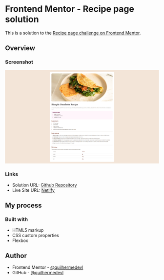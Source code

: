 # Frontend Mentor - Recipe page solution

This is a solution to the [Recipe page challenge on Frontend Mentor](https://www.frontendmentor.io/challenges/recipe-page-KiTsR8QQKm).

## Overview

### Screenshot

![](assets/images/screensht.jpg)

### Links

- Solution URL: [Github Repository](https://github.com/guilhermedevl/fm-recipe-chal)
- Live Site URL: [Netlify](https://guilhermedev-fm-receip.netlify.app/)

## My process

### Built with

- HTML5 markup
- CSS custom properties
- Flexbox

## Author

- Frontend Mentor - [@guilhermedevl](https://www.frontendmentor.io/profile/guilhermedevl)
- GitHub - [@guilhermedevl](https://github.com/guilhermedevl)
